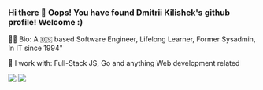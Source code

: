 ### Hi there 👋 Oops! You have found Dmitrii Kilishek's github profile! Welcome :)

<p>👨‍🦲 Bio: A 🇺🇸 based Software Engineer, Lifelong Learner, Former Sysadmin, In IT since 1994"</p>
<p>🌱 I work with: Full-Stack JS, Go and anything Web development related 
<p>
  <a href="https://linkedin.com/in/dkilishek"><img src="https://img.shields.io/badge/LinkedIn-0077B5?style=for-the-badge&logo=linkedin&logoColor=white"></a>   
  <a href="https://twitter.com/DmitriiKilishek"><img src="https://img.shields.io/badge/Twitter-1DA1F2?style=for-the-badge&logo=twitter&logoColor=white"></a>
</p>
